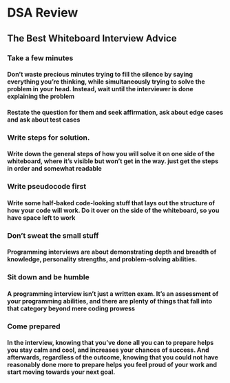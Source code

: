 # DSA Review
## The Best Whiteboard Interview Advice
### Take a few minutes
#### Don’t waste precious minutes trying to fill the silence by saying everything you’re thinking, while simultaneously trying to solve the problem in your head. Instead, wait until the interviewer is done explaining the problem
#### Restate the question for them and seek affirmation, ask about edge cases and ask about test cases
### Write steps for solution.
#### Write down the general steps of how you will solve it on one side of the whiteboard, where it’s visible but won’t get in the way. just get the steps in order and somewhat readable
### Write pseudocode first
#### Write some half-baked code-looking stuff that lays out the structure of how your code will work. Do it over on the side of the whiteboard, so you have space left to work
### Don’t sweat the small stuff
#### Programming interviews are about demonstrating depth and breadth of knowledge, personality strengths, and problem-solving abilities.
### Sit down and be humble
#### A programming interview isn’t just a written exam. It’s an assessment of your programming abilities, and there are plenty of things that fall into that category beyond mere coding prowess
### Come prepared
#### In the interview, knowing that you’ve done all you can to prepare helps you stay calm and cool, and increases your chances of success. And afterwards, regardless of the outcome, knowing that you could not have reasonably done more to prepare helps you feel proud of your work and start moving towards your next goal.

